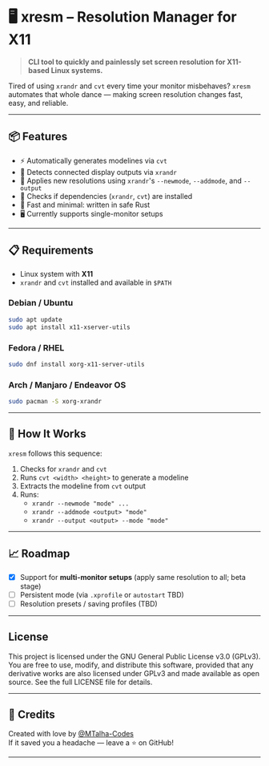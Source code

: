 # 🖥️ xresm – Resolution Manager for X11

> **CLI tool to quickly and painlessly set screen resolution for X11-based Linux systems.**

Tired of using `xrandr` and `cvt` every time your monitor misbehaves? `xresm` automates that whole dance — making screen resolution changes fast, easy, and reliable.

---

## 📦 Features

- ⚡ Automatically generates modelines via `cvt`
- 📡 Detects connected display outputs via `xrandr`
- 🧠 Applies new resolutions using `xrandr`'s `--newmode`, `--addmode`, and `--output`
- 🧪 Checks if dependencies (`xrandr`, `cvt`) are installed
- 🚀 Fast and minimal: written in safe Rust
- 🖥️ Currently supports single-monitor setups

---

## 📋 Requirements

- Linux system with **X11**
- `xrandr` and `cvt` installed and available in `$PATH`

### Debian / Ubuntu
```bash
sudo apt update
sudo apt install x11-xserver-utils
```

### Fedora / RHEL
```bash
sudo dnf install xorg-x11-server-utils
```

### Arch / Manjaro / Endeavor OS
```bash
sudo pacman -S xorg-xrandr
```

---

## 🧠 How It Works

`xresm` follows this sequence:

1. Checks for `xrandr` and `cvt`
2. Runs `cvt <width> <height>` to generate a modeline
3. Extracts the modeline from `cvt` output
4. Runs:
    - `xrandr --newmode "mode" ...`
    - `xrandr --addmode <output> "mode"`
    - `xrandr --output <output> --mode "mode"`
---

## 📈 Roadmap

- [X] Support for **multi-monitor setups** (apply same resolution to all; beta stage)
- [ ] Persistent mode (via `.xprofile` or `autostart` TBD)
- [ ] Resolution presets / saving profiles (TBD)

---

## License

This project is licensed under the GNU General Public License v3.0 (GPLv3).
You are free to use, modify, and distribute this software, provided that any derivative works are also licensed under GPLv3 and made available as open source.
See the full LICENSE file for details.

---

## 🙏 Credits

Created with love by [@MTalha-Codes](https://github.com/MTalha-Codes)  
If it saved you a headache — leave a ⭐ on GitHub!

---